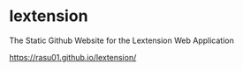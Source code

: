 # lextension
The Static Github Website for the Lextension Web Application

https://rasu01.github.io/lextension/
